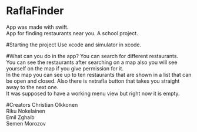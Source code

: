 # RaflaFinder
App was made with swift. <br>
App for finding restaurants near you. A school project.

#Starting the project
Use xcode and simulator in xcode.

#What can you do in the app?
You can search for different restaurants. <br>
You can see the restaurants after searching on a map also you will see yourself on the map if you give permission for it.<br>
In the map you can see up to ten restaurants that are shown in a list that can be open and closed. Also there is nxtrafla button that takes you straight away to the next one. <br>
It was supposed to have a working menu view but right now it is empty.

#Creators
Christian Olkkonen <br>
Riku Nokelainen <br>
Emil Zghaib <br>
Semen Morozov
